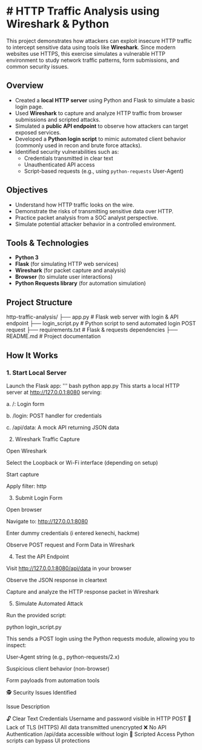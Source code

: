 # # HTTP Traffic Analysis using Wireshark & Python

This project demonstrates how attackers can exploit insecure HTTP traffic to intercept sensitive data using tools like **Wireshark**. Since modern websites use HTTPS, this exercise simulates a vulnerable HTTP environment to study network traffic patterns, form submissions, and common security issues.

## Overview

- Created a **local HTTP server** using Python and Flask to simulate a basic login page.
- Used **Wireshark** to capture and analyze HTTP traffic from browser submissions and scripted attacks.
- Simulated a **public API endpoint** to observe how attackers can target exposed services.
- Developed a **Python login script** to mimic automated client behavior (commonly used in recon and brute force attacks).
- Identified security vulnerabilities such as:
  - Credentials transmitted in clear text
  - Unauthenticated API access
  - Script-based requests (e.g., using `python-requests` User-Agent)

## Objectives

- Understand how HTTP traffic looks on the wire.
- Demonstrate the risks of transmitting sensitive data over HTTP.
- Practice packet analysis from a SOC analyst perspective.
- Simulate potential attacker behavior in a controlled environment.

## Tools & Technologies

- **Python 3**
- **Flask** (for simulating HTTP web services)
- **Wireshark** (for packet capture and analysis)
- **Browser** (to simulate user interactions)
- **Python Requests library** (for automation simulation)

##  Project Structure
http-traffic-analysis/ 
├── app.py                 # Flask web server with login & API endpoint 
├── login_script.py        # Python script to send automated login POST request 
├── requirements.txt       # Flask & requests dependencies 
├── README.md              # Project documentation

## How It Works

### 1. Start Local Server

Launch the Flask app:
''' bash
python app.py
This starts a local HTTP server at http://127.0.0.1:8080 serving:

a. /: Login form

b. /login: POST handler for credentials

c. /api/data: A mock API returning JSON data


2. Wireshark Traffic Capture

Open Wireshark

Select the Loopback or Wi-Fi interface (depending on setup)

Start capture

Apply filter: http


3. Submit Login Form

Open browser

Navigate to: http://127.0.0.1:8080

Enter dummy credentials (i entered kenechi, hackme)

Observe POST request and Form Data in Wireshark


4. Test the API Endpoint

Visit http://127.0.0.1:8080/api/data in your browser

Observe the JSON response in cleartext

Capture and analyze the HTTP response packet in Wireshark


5. Simulate Automated Attack

Run the provided script:

python login_script.py

This sends a POST login using the Python requests module, allowing you to inspect:

User-Agent string (e.g., python-requests/2.x)

Suspicious client behavior (non-browser)

Form payloads from automation tools

🕵 Security Issues Identified

Issue	Description

🔓 Clear Text Credentials	Username and password visible in HTTP POST
🛑 Lack of TLS (HTTPS)	All data transmitted unencrypted
❌ No API Authentication	/api/data accessible without login
🤖 Scripted Access	Python scripts can bypass UI protections

